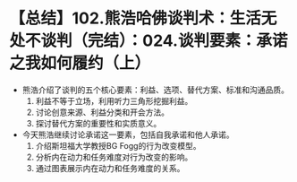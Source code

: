 # 【总结】102.熊浩哈佛谈判术：生活无处不谈判（完结）：024.谈判要素：承诺之我如何履约（上）

-   熊浩介绍了谈判的五个核心要素：利益、选项、替代方案、标准和沟通品质。
    1.  利益不等于立场，利用听力三角形挖掘利益。
    2.  讨论创意来源、利益分类和开会方法。
    3.  探讨替代方案的重要性和实质意义。
-   今天熊浩继续讨论承诺这一要素，包括自我承诺和他人承诺。
    1.  介绍斯坦福大学教授BG Fogg的行为改变模型。
    2.  分析内在动力和任务难度对行为改变的影响。
    3.  通过图表展示内在动力和任务难度的关系。